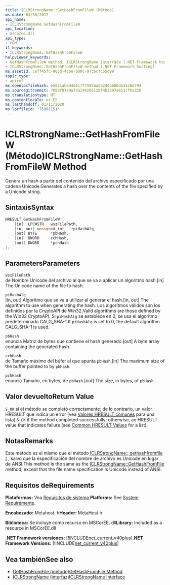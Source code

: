 ```yaml
---
title: ICLRStrongName::GetHashFromFileW (Método)
ms.date: 03/30/2017
api_name:
- ICLRStrongName.GetHashFromFileW
api_location:
- mscoree.dll
api_type:
- COM
f1_keywords:
- ICLRStrongName::GetHashFromFileW
helpviewer_keywords:
- GetHashFromFileW method, ICLRStrongName interface [.NET Framework hosting]
- ICLRStrongName::GetHashFromFileW method [.NET Framework hosting]
ms.assetid: c6ff45fc-905d-4c6e-b00c-97c6c7c55d99
topic_type:
- apiref
ms.openlocfilehash: e5821abed4d6c7f7595bad3240ab86d5a128d794
ms.sourcegitcommit: 7088f87e9a7da144266135f4b2397e611cf0a228
ms.translationtype: MT
ms.contentlocale: es-ES
ms.lasthandoff: 01/11/2020
ms.locfileid: "75901151"
---
```

# <a name="iclrstrongnamegethashfromfilew-method"></a><span data-ttu-id="894c5-102">ICLRStrongName::GetHashFromFileW (Método)</span><span class="sxs-lookup"><span data-stu-id="894c5-102">ICLRStrongName::GetHashFromFileW Method</span></span>
<span data-ttu-id="894c5-103">Genera un hash a partir del contenido del archivo especificado por una cadena Unicode.</span><span class="sxs-lookup"><span data-stu-id="894c5-103">Generates a hash over the contents of the file specified by a Unicode string.</span></span>  
  
## <a name="syntax"></a><span data-ttu-id="894c5-104">Sintaxis</span><span class="sxs-lookup"><span data-stu-id="894c5-104">Syntax</span></span>  
  
```cpp  
HRESULT GetHashFromFileW (   
    [in]  LPCWSTR   wszFilePath,  
    [in, out] unsigned int   *piHashAlg,  
    [out] BYTE      *pbHash,  
    [in]  DWORD     cchHash,  
    [out] DWORD     *pchHash  
);   
```  
  
## <a name="parameters"></a><span data-ttu-id="894c5-105">Parameters</span><span class="sxs-lookup"><span data-stu-id="894c5-105">Parameters</span></span>  
 `wszFilePath`  
 <span data-ttu-id="894c5-106">de Nombre Unicode del archivo al que se va a aplicar un algoritmo hash.</span><span class="sxs-lookup"><span data-stu-id="894c5-106">[in] The Unicode name of the file to hash.</span></span>  
  
 `piHashAlg`  
 <span data-ttu-id="894c5-107">[in, out] Algoritmo que se va a utilizar al generar el hash.</span><span class="sxs-lookup"><span data-stu-id="894c5-107">[in, out] The algorithm to use when generating the hash.</span></span> <span data-ttu-id="894c5-108">Los algoritmos válidos son los definidos por la CryptoAPI de Win32.</span><span class="sxs-lookup"><span data-stu-id="894c5-108">Valid algorithms are those defined by the Win32 CryptoAPI.</span></span> <span data-ttu-id="894c5-109">Si `piHashAlg` se establece en 0, se usa el algoritmo predeterminado CALG_SHA-1.</span><span class="sxs-lookup"><span data-stu-id="894c5-109">If `piHashAlg` is set to 0, the default algorithm CALG_SHA-1 is used.</span></span>  
  
 `pbHash`  
 <span data-ttu-id="894c5-110">enuncia Matriz de bytes que contiene el hash generado.</span><span class="sxs-lookup"><span data-stu-id="894c5-110">[out] A byte array containing the generated hash.</span></span>  
  
 `cchHash`  
 <span data-ttu-id="894c5-111">de Tamaño máximo del búfer al que apunta `pbHash`.</span><span class="sxs-lookup"><span data-stu-id="894c5-111">[in] The maximum size of the buffer pointed to by `pbHash`.</span></span>  
  
 `pchHash`  
 <span data-ttu-id="894c5-112">enuncia Tamaño, en bytes, de `pbHash`.</span><span class="sxs-lookup"><span data-stu-id="894c5-112">[out] The size, in bytes, of `pbHash`.</span></span>  
  
## <a name="return-value"></a><span data-ttu-id="894c5-113">Valor devuelto</span><span class="sxs-lookup"><span data-stu-id="894c5-113">Return Value</span></span>  
 <span data-ttu-id="894c5-114">`S_OK` si el método se completó correctamente; de lo contrario, un valor HRESULT que indica un error (vea [Valores HRESULT comunes](/windows/win32/seccrypto/common-hresult-values) para una lista).</span><span class="sxs-lookup"><span data-stu-id="894c5-114">`S_OK` if the method completed successfully; otherwise, an HRESULT value that indicates failure (see [Common HRESULT Values](/windows/win32/seccrypto/common-hresult-values) for a list).</span></span>  
  
## <a name="remarks"></a><span data-ttu-id="894c5-115">Notas</span><span class="sxs-lookup"><span data-stu-id="894c5-115">Remarks</span></span>  
 <span data-ttu-id="894c5-116">Este método es el mismo que el método [ICLRStrongName:: gethashfromfile (](../../../../docs/framework/unmanaged-api/hosting/iclrstrongname-gethashfromfile-method.md) , salvo que la especificación del nombre de archivo es Unicode en lugar de ANSI.</span><span class="sxs-lookup"><span data-stu-id="894c5-116">This method is the same as the [ICLRStrongName::GetHashFromFile](../../../../docs/framework/unmanaged-api/hosting/iclrstrongname-gethashfromfile-method.md) method, except that the file name specification is Unicode instead of ANSI.</span></span>  
  
## <a name="requirements"></a><span data-ttu-id="894c5-117">Requisitos de</span><span class="sxs-lookup"><span data-stu-id="894c5-117">Requirements</span></span>  
 <span data-ttu-id="894c5-118">**Plataformas:** Vea [Requisitos de sistema](../../../../docs/framework/get-started/system-requirements.md).</span><span class="sxs-lookup"><span data-stu-id="894c5-118">**Platforms:** See [System Requirements](../../../../docs/framework/get-started/system-requirements.md).</span></span>  
  
 <span data-ttu-id="894c5-119">**Encabezado:** Metahost. h</span><span class="sxs-lookup"><span data-stu-id="894c5-119">**Header:** MetaHost.h</span></span>  
  
 <span data-ttu-id="894c5-120">**Biblioteca:** Se incluye como recurso en MSCorEE. dll</span><span class="sxs-lookup"><span data-stu-id="894c5-120">**Library:** Included as a resource in MSCorEE.dll</span></span>  
  
 <span data-ttu-id="894c5-121">**.NET Framework versiones:** [!INCLUDE[net_current_v40plus](../../../../includes/net-current-v40plus-md.md)]</span><span class="sxs-lookup"><span data-stu-id="894c5-121">**.NET Framework Versions:** [!INCLUDE[net_current_v40plus](../../../../includes/net-current-v40plus-md.md)]</span></span>  
  
## <a name="see-also"></a><span data-ttu-id="894c5-122">Vea también</span><span class="sxs-lookup"><span data-stu-id="894c5-122">See also</span></span>

- [<span data-ttu-id="894c5-123">GetHashFromFile (método)</span><span class="sxs-lookup"><span data-stu-id="894c5-123">GetHashFromFile Method</span></span>](../../../../docs/framework/unmanaged-api/hosting/iclrstrongname-gethashfromfile-method.md)
- [<span data-ttu-id="894c5-124">ICLRStrongName (interfaz)</span><span class="sxs-lookup"><span data-stu-id="894c5-124">ICLRStrongName Interface</span></span>](../../../../docs/framework/unmanaged-api/hosting/iclrstrongname-interface.md)
